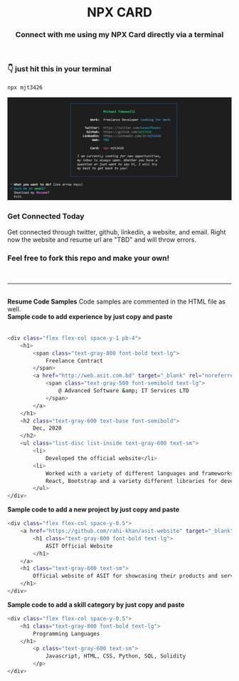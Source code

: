 <h1 align="center">  <strong>NPX CARD</strong> </h1>
<h3 align="center"> Connect with me using my NPX Card directly via a terminal </h3>

<br />

### <strong>👇 just hit this in your terminal</strong>

```bash
npx mjt3426
```
!["snapshot-npm.PNG"](https://github.com/mjt3426/npm-resume/blob/main/public_images/snapshot-npm.PNG?raw=true)
<br />

### <strong>Get Connected Today</strong>
Get connected through twitter, github, linkedin, a website, and email. Right now the website and resume url are "TBD" and will throw errors. 
<br />


### Feel free to fork this repo and make your own!
<br />

---

<br />
<strong>Resume Code Samples</strong>
Code samples are commented in the HTML file as well.
<br />
<strong>Sample code to add experience by just copy and paste</strong>

```bash

<div class="flex flex-col space-y-1 pb-4">
	<h1>
		<span class="text-gray-800 font-bold text-lg">
			Freelance Contract
		</span>
		<a href="http://web.asit.com.bd" target="_blank" rel="noreferrer">
			<span class="text-gray-500 font-semibold text-lg">
				@ Advanced Software &amp; IT Services LTD
			</span>
		</a>
	</h1>
	<h2 class="text-gray-600 text-base font-semibold">
		Dec, 2020
	</h2>
	<ul class="list-disc list-inside text-gray-600 text-sm">
		<li>
			Developed the official website</li>
		<li>
			Worked with a variety of different languages and frameworks such as Javascript, 
			React, Bootstrap and a variety different libraries for development and Figma for mockup</li>
		</ul>
</div>

```
<strong>Sample code to add a new project by just copy and paste</strong>
```bash
<div class="flex flex-col space-y-0.5">
	<a href="https://github.com/rahi-khan/asit-website" target="_blank" rel="noreferrer">
		<h1 class="text-gray-800 font-bold text-lg">
			ASIT Official Website
		</h1>
	</a>
	<h1 class="text-gray-600 text-sm">
		Official website of ASIT for showcasing their products and services, built with React, Bootstrap
	</h1>
</div>
```

<strong>Sample code to add a skill category by just copy and paste</strong>

```bash
<div class="flex flex-col space-y-0.5">
	<h1 class="text-gray-800 font-bold text-lg">
		Programming Languages
	</h1>
		<p class="text-gray-600 text-sm">
			Javascript, HTML, CSS, Python, SQL, Solidity
		</p>
</div>
```
